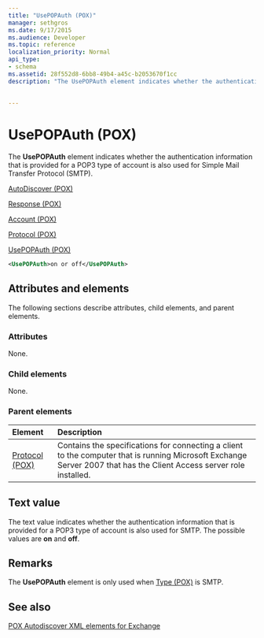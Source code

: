 ```yaml
---
title: "UsePOPAuth (POX)"
manager: sethgros
ms.date: 9/17/2015
ms.audience: Developer
ms.topic: reference
localization_priority: Normal
api_type:
- schema
ms.assetid: 28f552d8-6bb8-49b4-a45c-b2053670f1cc
description: "The UsePOPAuth element indicates whether the authentication information that is provided for a POP3 type of account is also used for Simple Mail Transfer Protocol (SMTP)."
 
 
---
```


# UsePOPAuth (POX)

The **UsePOPAuth** element indicates whether the authentication information that is provided for a POP3 type of account is also used for Simple Mail Transfer Protocol (SMTP). 
  
[AutoDiscover (POX)](autodiscover-pox.md)
  
[Response (POX)](response-pox.md)
  
[Account (POX)](account-pox.md)
  
[Protocol (POX)](protocol-pox.md)
  
[UsePOPAuth (POX)](usepopauth-pox.md)
  
```xml
<UsePOPAuth>on or off</UsePOPAuth>
```

## Attributes and elements

The following sections describe attributes, child elements, and parent elements.
  
### Attributes

None.
  
### Child elements

None.
  
### Parent elements

|**Element**|**Description**|
|:-----|:-----|
|[Protocol (POX)](protocol-pox.md) <br/> |Contains the specifications for connecting a client to the computer that is running Microsoft Exchange Server 2007 that has the Client Access server role installed.  <br/> |
   
## Text value

The text value indicates whether the authentication information that is provided for a POP3 type of account is also used for SMTP. The possible values are **on** and **off**.
  
## Remarks

The **UsePOPAuth** element is only used when [Type (POX)](type-pox.md) is SMTP. 
  
## See also



[POX Autodiscover XML elements for Exchange](pox-autodiscover-xml-elements-for-exchange.md)

